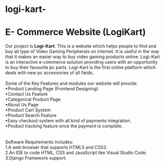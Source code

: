 # logi-kart-
<h1>E- Commerce Website (LogiKart)</h1>

Our project is **Logi-Kart**. This is a website which helps people to
find and buy all type of Video Gaming Peripherals on internet. It is
useful in the way that it makes an easier way to buy video gaming
products online. Logi-Kart is an interactive e-commerce solution
providing users with an opportunity to buy their favourite pc parts.
Logi-Kart is the first online platform which deals with new pc
accessories of all fields.
<br>
<br>
Some of the Key Features and modules our website will provide:<br>
•Product Landing Page (Frontend Designing)<br>
•Contact Us Feature<br>
•Categorical Product Page<br>
•About Us Page<br>
•Product Cart System<br>
•Product Search Feature<br>
•Easy checkout system with all kind of payments integration.<br>
•Product tracking feature once the payment is complete.<br>
<br>
<br>
Software Requirements includes:<br>
1.A web browser that supports HTML5 and CSS3.<br>
2.An IDE to code HTML, CSS and JavaScript like Visual Studio Code.<br>
3.Django Framework support.<br>
